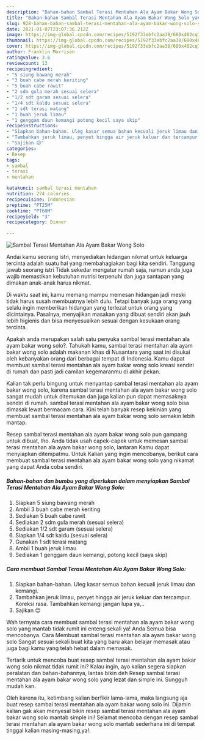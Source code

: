```yaml
---
description: "Bahan-bahan Sambal Terasi Mentahan Ala Ayam Bakar Wong Solo yang enak dan Mudah Dibuat"
title: "Bahan-bahan Sambal Terasi Mentahan Ala Ayam Bakar Wong Solo yang enak dan Mudah Dibuat"
slug: 928-bahan-bahan-sambal-terasi-mentahan-ala-ayam-bakar-wong-solo-yang-enak-dan-mudah-dibuat
date: 2021-01-07T23:07:36.212Z
image: https://img-global.cpcdn.com/recipes/5192f33ebfc2aa38/680x482cq70/sambal-terasi-mentahan-ala-ayam-bakar-wong-solo-foto-resep-utama.jpg
thumbnail: https://img-global.cpcdn.com/recipes/5192f33ebfc2aa38/680x482cq70/sambal-terasi-mentahan-ala-ayam-bakar-wong-solo-foto-resep-utama.jpg
cover: https://img-global.cpcdn.com/recipes/5192f33ebfc2aa38/680x482cq70/sambal-terasi-mentahan-ala-ayam-bakar-wong-solo-foto-resep-utama.jpg
author: Franklin Morrison
ratingvalue: 3.6
reviewcount: 13
recipeingredient:
- "5 siung bawang merah"
- "3 buah cabe merah keriting"
- "5 buah cabe rawit"
- "2 sdm gula merah sesuai selera"
- "1/2 sdt garam sesuai selera"
- "1/4 sdt kaldu sesuai selera"
- "1 sdt terasi matang"
- "1 buah jeruk limau"
- "1 genggam daun kemangi potong kecil saya skip"
recipeinstructions:
- "Siapkan bahan-bahan. Uleg kasar semua bahan kecuali jeruk limau dan kemangi."
- "Tambahkan jeruk limau, penyet hingga air jeruk keluar dan tercampur. Koreksi rasa. Tambahkan kemangi jangan lupa ya,.."
- "Sajikan 😊"
categories:
- Resep
tags:
- sambal
- terasi
- mentahan

katakunci: sambal terasi mentahan 
nutrition: 274 calories
recipecuisine: Indonesian
preptime: "PT25M"
cooktime: "PT60M"
recipeyield: "3"
recipecategory: Dinner

---
```



![Sambal Terasi Mentahan Ala Ayam Bakar Wong Solo](https://img-global.cpcdn.com/recipes/5192f33ebfc2aa38/680x482cq70/sambal-terasi-mentahan-ala-ayam-bakar-wong-solo-foto-resep-utama.jpg)

Andai kamu seorang istri, menyediakan hidangan nikmat untuk keluarga tercinta adalah suatu hal yang membahagiakan bagi kita sendiri. Tanggung jawab seorang istri Tidak sekedar mengatur rumah saja, namun anda juga wajib memastikan kebutuhan nutrisi terpenuhi dan juga santapan yang dimakan anak-anak harus nikmat.

Di waktu  saat ini, kamu memang mampu memesan hidangan jadi meski tidak harus susah membuatnya lebih dulu. Tetapi banyak juga orang yang selalu ingin memberikan hidangan yang terlezat untuk orang yang dicintainya. Pasalnya, menyajikan masakan yang dibuat sendiri akan jauh lebih higienis dan bisa menyesuaikan sesuai dengan kesukaan orang tercinta. 



Apakah anda merupakan salah satu penyuka sambal terasi mentahan ala ayam bakar wong solo?. Tahukah kamu, sambal terasi mentahan ala ayam bakar wong solo adalah makanan khas di Nusantara yang saat ini disukai oleh kebanyakan orang dari berbagai tempat di Indonesia. Kamu dapat membuat sambal terasi mentahan ala ayam bakar wong solo kreasi sendiri di rumah dan pasti jadi camilan kegemaranmu di akhir pekan.

Kalian tak perlu bingung untuk menyantap sambal terasi mentahan ala ayam bakar wong solo, karena sambal terasi mentahan ala ayam bakar wong solo sangat mudah untuk ditemukan dan juga kalian pun dapat memasaknya sendiri di rumah. sambal terasi mentahan ala ayam bakar wong solo bisa dimasak lewat bermacam cara. Kini telah banyak resep kekinian yang membuat sambal terasi mentahan ala ayam bakar wong solo semakin lebih mantap.

Resep sambal terasi mentahan ala ayam bakar wong solo pun gampang untuk dibuat, lho. Anda tidak usah capek-capek untuk memesan sambal terasi mentahan ala ayam bakar wong solo, lantaran Kamu dapat menyiapkan ditempatmu. Untuk Kalian yang ingin mencobanya, berikut cara membuat sambal terasi mentahan ala ayam bakar wong solo yang nikamat yang dapat Anda coba sendiri.

<!--inarticleads1-->

##### Bahan-bahan dan bumbu yang diperlukan dalam menyiapkan Sambal Terasi Mentahan Ala Ayam Bakar Wong Solo:

1. Siapkan 5 siung bawang merah
1. Ambil 3 buah cabe merah keriting
1. Sediakan 5 buah cabe rawit
1. Sediakan 2 sdm gula merah (sesuai selera)
1. Sediakan 1/2 sdt garam (sesuai selera)
1. Siapkan 1/4 sdt kaldu (sesuai selera)
1. Gunakan 1 sdt terasi matang
1. Ambil 1 buah jeruk limau
1. Sediakan 1 genggam daun kemangi, potong kecil (saya skip)




<!--inarticleads2-->

##### Cara membuat Sambal Terasi Mentahan Ala Ayam Bakar Wong Solo:

1. Siapkan bahan-bahan. Uleg kasar semua bahan kecuali jeruk limau dan kemangi.
1. Tambahkan jeruk limau, penyet hingga air jeruk keluar dan tercampur. Koreksi rasa. Tambahkan kemangi jangan lupa ya,..
1. Sajikan 😊




Wah ternyata cara membuat sambal terasi mentahan ala ayam bakar wong solo yang mantab tidak rumit ini enteng sekali ya! Anda Semua bisa mencobanya. Cara Membuat sambal terasi mentahan ala ayam bakar wong solo Sangat sesuai sekali buat kita yang baru akan belajar memasak atau juga bagi kamu yang telah hebat dalam memasak.

Tertarik untuk mencoba buat resep sambal terasi mentahan ala ayam bakar wong solo nikmat tidak rumit ini? Kalau ingin, ayo kalian segera siapkan peralatan dan bahan-bahannya, lantas bikin deh Resep sambal terasi mentahan ala ayam bakar wong solo yang lezat dan simple ini. Sungguh mudah kan. 

Oleh karena itu, ketimbang kalian berfikir lama-lama, maka langsung aja buat resep sambal terasi mentahan ala ayam bakar wong solo ini. Dijamin kalian gak akan menyesal bikin resep sambal terasi mentahan ala ayam bakar wong solo mantab simple ini! Selamat mencoba dengan resep sambal terasi mentahan ala ayam bakar wong solo mantab sederhana ini di tempat tinggal kalian masing-masing,ya!.

